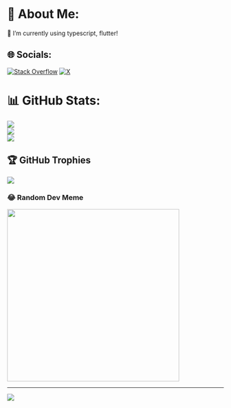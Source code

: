 # 💫 About Me:
🌱 I’m currently using typescript, flutter!<br>


## 🌐 Socials:
[![Stack Overflow](https://img.shields.io/badge/-Stackoverflow-FE7A16?logo=stack-overflow&logoColor=white)](https://stackoverflow.com/users/ancientxfire) [![X](https://img.shields.io/badge/X-black.svg?logo=X&logoColor=white)](https://x.com/ancientxfire) 

# 📊 GitHub Stats:
![](https://github-readme-stats.vercel.app/api?username=ancientxfire&theme=tokyonight&hide_border=false&include_all_commits=true&count_private=true)<br/>
![](https://github-readme-streak-stats.herokuapp.com/?user=ancientxfire&theme=tokyonight&hide_border=false)<br/>
![](https://github-readme-stats.vercel.app/api/top-langs/?username=ancientxfire&theme=tokyonight&hide_border=false&include_all_commits=true&count_private=true&layout=compact)

## 🏆 GitHub Trophies
![](https://github-profile-trophy.vercel.app/?username=ancientxfire&theme=radical&no-frame=false&no-bg=true&margin-w=4)

### 😂 Random Dev Meme
<img src='https://randommeme-five.vercel.app/' style="height: 400px;"/>

---
[![](https://visitcount.itsvg.in/api?id=ancientxfire&icon=6&color=0)](https://visitcount.itsvg.in)

<!-- Proudly created with GPRM ( https://gprm.itsvg.in ) -->
